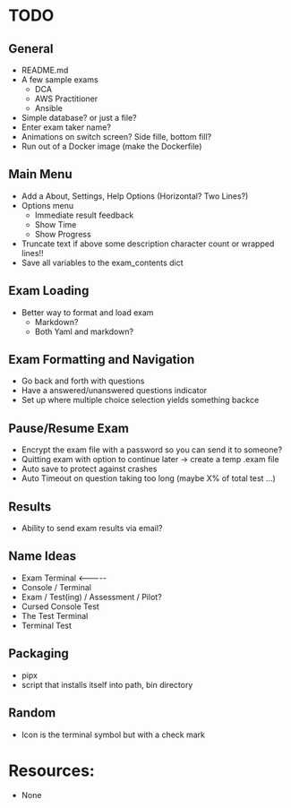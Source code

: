 # TODO 

## General
- README.md
- A few sample exams
  - DCA
  - AWS Practitioner
  - Ansible
- Simple database? or just a file?
- Enter exam taker name?
- Animations on switch screen?  Side fille, bottom fill?
- Run out of a Docker image (make the Dockerfile)


## Main Menu
- Add a About, Settings, Help Options (Horizontal? Two Lines?)
- Options menu
  - Immediate result feedback
  - Show Time
  - Show Progress
- Truncate text if above some description character count or wrapped lines!!
- Save all variables to the exam_contents dict

## Exam Loading
- Better way to format and load exam
  - Markdown?
  - Both Yaml and markdown?

## Exam Formatting and Navigation
- Go back and forth with questions
- Have a answered/unanswered questions indicator 
- Set up where multiple choice selection yields something backce

## Pause/Resume Exam
- Encrypt the exam file with a password so you can send it to someone?
- Quitting exam with option to continue later -> create a temp .exam file
- Auto save to protect against crashes
- Auto Timeout on question taking too long (maybe X% of total test ...)

## Results
- Ability to send exam results via email?

## Name Ideas
  - Exam Terminal <-----
  - Console / Terminal
  - Exam / Test(ing) / Assessment / Pilot?
  - Cursed Console Test
  - The Test Terminal
  - Terminal Test

## Packaging
- pipx
- script that installs itself into path, bin directory

## Random
- Icon is the terminal symbol but with a check mark


# Resources:
- None
